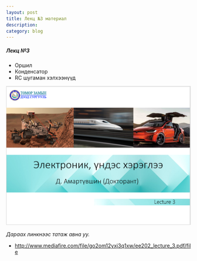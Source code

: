 ```yaml
---
layout: post
title: Лекц №3 материал
description:
category: blog
---
```


##### *Лeкц №3*

<ul>
    <li>Оршил</li>
    <li>Конденсатор</li>
    <li>RC шугаман хэлхээнүүд</li>
</ul>

![lecture_ee202_3](/images/lab1/lecture_ee202_3.PNG)

 *Дараах линкнээс татаж авна уу.*

* http://www.mediafire.com/file/go2om12yxj3q1xw/ee202_lecture_3.pdf/file